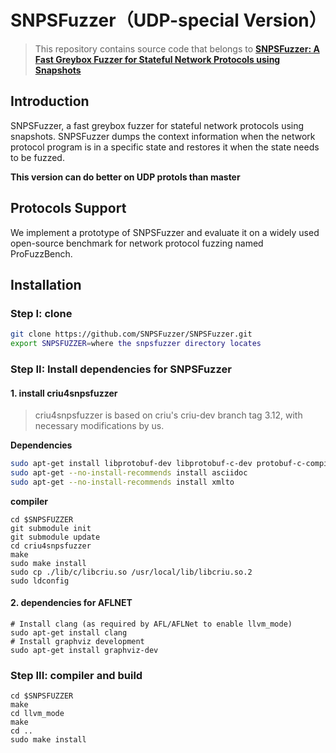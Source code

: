 # SNPSFuzzer（UDP-special Version）

> This repository contains source code that belongs to [**SNPSFuzzer: A Fast Greybox Fuzzer for Stateful Network Protocols using Snapshots**](https://arxiv.org/abs/2202.03643)

## Introduction

SNPSFuzzer, a fast greybox fuzzer for stateful network protocols using snapshots. SNPSFuzzer dumps the context information when the network protocol program is in a specific state and restores it when the state needs to be fuzzed.

**This version can do better on UDP protols than master**

## Protocols Support

We implement a prototype of SNPSFuzzer and evaluate it on a widely used open-source benchmark for network protocol fuzzing named ProFuzzBench.   

## Installation

### Step I: clone

```bash
git clone https://github.com/SNPSFuzzer/SNPSFuzzer.git
export SNPSFUZZER=where the snpsfuzzer directory locates
```

### Step II: Install dependencies for SNPSFuzzer

#### 1. install criu4snpsfuzzer

> criu4snpsfuzzer is based on criu's criu-dev branch tag 3.12, with necessary modifications by us.

**Dependencies**

```bash
sudo apt-get install libprotobuf-dev libprotobuf-c-dev protobuf-c-compiler protobuf-compiler python-protobuf libnl-3-dev libnet-dev libbsd-dev libaio-dev libcap-dev pkg-config
sudo apt-get --no-install-recommends install asciidoc
sudo apt-get --no-install-recommends install xmlto
```

**compiler**

```
cd $SNPSFUZZER
git submodule init
git submodule update
cd criu4snpsfuzzer
make
sudo make install
sudo cp ./lib/c/libcriu.so /usr/local/lib/libcriu.so.2
sudo ldconfig
```

#### 2. dependencies for AFLNET

```
# Install clang (as required by AFL/AFLNet to enable llvm_mode)
sudo apt-get install clang
# Install graphviz development
sudo apt-get install graphviz-dev
```

### Step III: compiler and build

```
cd $SNPSFUZZER
make
cd llvm_mode
make
cd ..
sudo make install
```








